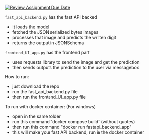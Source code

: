 [![Review Assignment Due Date](https://classroom.github.com/assets/deadline-readme-button-22041afd0340ce965d47ae6ef1cefeee28c7c493a6346c4f15d667ab976d596c.svg)](https://classroom.github.com/a/irjfaQnA)

`fast_api_backend.py` has the fast API backed
  - It loads the model
  - fetched the JSON serialized bytes images
  - processes that image and predicts the written digit
  - returns the output in JSONSchema

`frontend_UI_app.py` has the frontend part
  - uses requests library to send the image and get the prediction
  - then sends outputs the prediction to the user via messagebox

How to run:
  - just download the repo
  - run the fast_api_backend.py file
  - then run the frontend_UI_app.py file

To run with docker container: (For windows)
  - open in the same folder
  - run this command "docker compose build" (without quotes)
  - then run this command "docker run fastapi_backend_app"
  - this will make your fast API backend, run in the docker container

